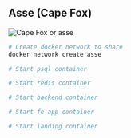 ## Asse (Cape Fox)

<!-- image by url -->
![Cape Fox or asse](https://upload.wikimedia.org/wikipedia/commons/8/87/Vulpes_chama_%28Etosha%29.jpg)

```sh
# Create docker network to share
docker network create asse

# Start psql container

# Start redis container

# Start backend container

# Start fe-app container

# Start landing container
